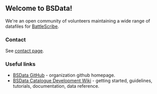 ## Welcome to BSData!

We're an open community of volunteers maintaining a wide range of datafiles for [BattleScribe][].

### Contact

See [contact page][contact].

### Useful links

- [BSData GitHub][BSDataGH] - organization github homepage.
- [BSData Catalogue Development Wiki](https://github.com/BSData/catalogue-development/wiki) - getting started, guidelines, tutorials, documentation, data reference.

[battlescribe]: https://www.battlescribe.net/
[contact]: /contact.md
[BSDataGH]: https://github.com/BSData
